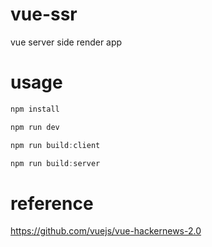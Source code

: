 # vue-ssr
vue server side render app

# usage

```js
npm install

npm run dev

npm run build:client

npm run build:server
```

# reference
https://github.com/vuejs/vue-hackernews-2.0

